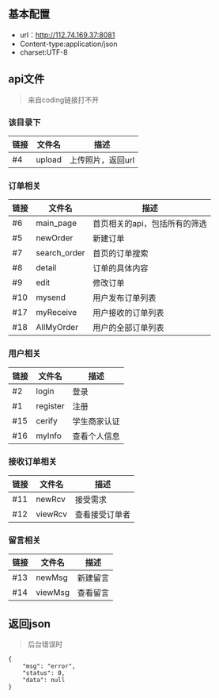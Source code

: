 ## 基本配置
- url：http://112.74.169.37:8081
- Content-type:application/json
- charset:UTF-8

## api文件
> 来自coding链接打不开

### 该目录下

链接 | 文件名 | 描述
---- | ----  | ---
#4 | upload  | 上传照片，返回url

### 订单相关

链接 | 文件名 | 描述
---- | ----  | ---
#6  | main_page |首页相关的api，包括所有的筛选
#5  | newOrder | 新建订单 
#7 | search_order | 首页的订单搜索
#8 | detail | 订单的具体内容
#9 | edit | 修改订单
#10 |  mysend | 用户发布订单列表
#17 | myReceive | 用户接收的订单列表
#18 | AllMyOrder | 用户的全部订单列表

### 用户相关

链接 | 文件名 | 描述
---- | ----  | ---
#2 | login | 登录
#1 | register |  注册
#15 | cerify | 学生商家认证
#16 | myInfo | 查看个人信息

### 接收订单相关

链接 | 文件名 | 描述
---- | ----  | ---
#11  | newRcv | 接受需求
#12 | viewRcv | 查看接受订单者


### 留言相关

链接 | 文件名 | 描述
---- | ----  | ---
#13  | newMsg | 新建留言
#14 | viewMsg | 查看留言


## 返回json
> 后台错误时

```
{
    "msg": "error",
    "status": 0,
    "data": null
}
```
